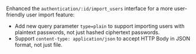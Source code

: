 Enhanced the `authentication/:id/import_users` interface for a more user-friendly user import feature:

- Add new query parameter `type=plain` to support importing users with plaintext passwords,
  not just hashed ciphertext passwords.
- Support `content-type: application/json` to accept HTTP Body in JSON format, not just file.
